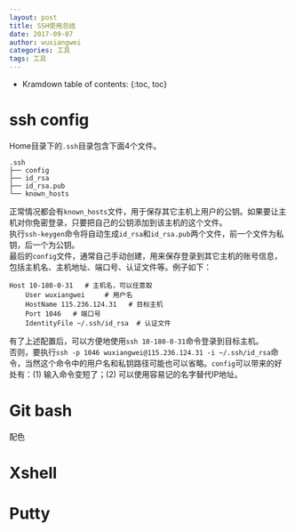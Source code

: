 ```yaml
---
layout: post
title: SSH使用总结
date: 2017-09-07
author: wuxiangwei
categories: 工具
tags: 工具
---
```


* Kramdown table of contents:
{:toc, toc}

# ssh config

Home目录下的`.ssh`目录包含下面4个文件。
```
.ssh
├── config
├── id_rsa
├── id_rsa.pub
└── known_hosts
```

正常情况都会有`known_hosts`文件，用于保存其它主机上用户的公钥。如果要让主机对你免密登录，只要把自己的公钥添加到该主机的这个文件。    
执行`ssh-keygen`命令将自动生成`id_rsa`和`id_rsa.pub`两个文件，前一个文件为私钥，后一个为公钥。    
最后的`config`文件，通常自己手动创建，用来保存登录到其它主机的账号信息，包括主机名、主机地址、端口号、认证文件等。例子如下：    

```
Host 10-180-0-31   # 主机名，可以任意取
    User wuxiangwei     # 用户名
    HostName 115.236.124.31   # 目标主机
    Port 1046   # 端口号
    IdentityFile ~/.ssh/id_rsa  # 认证文件
```
有了上述配置后，可以方便地使用`ssh 10-180-0-31`命令登录到目标主机。        
否则，要执行`ssh -p 1046 wuxiangwei@115.236.124.31 -i ~/.ssh/id_rsa`命令，当然这个命令中的用户名和私钥路径可能也可以省略。`config`可以带来的好处有：(1) 输入命令变短了；(2) 可以使用容易记的名字替代IP地址。


# Git bash
配色

# Xshell
# Putty


